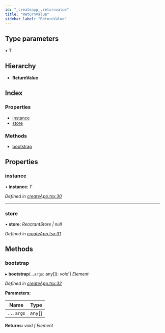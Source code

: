 ```yaml
---
id: "_createapp_.returnvalue"
title: "ReturnValue"
sidebar_label: "ReturnValue"
---
```


## Type parameters

▪ **T**

## Hierarchy

* **ReturnValue**

## Index

### Properties

* [instance](_createapp_.returnvalue.md#instance)
* [store](_createapp_.returnvalue.md#store)

### Methods

* [bootstrap](_createapp_.returnvalue.md#bootstrap)

## Properties

###  instance

• **instance**: *T*

*Defined in [createApp.tsx:30](https://github.com/unadlib/reactant/blob/25feacb/packages/reactant/src/createApp.tsx#L30)*

___

###  store

• **store**: *ReactantStore | null*

*Defined in [createApp.tsx:31](https://github.com/unadlib/reactant/blob/25feacb/packages/reactant/src/createApp.tsx#L31)*

## Methods

###  bootstrap

▸ **bootstrap**(...`args`: any[]): *void | Element*

*Defined in [createApp.tsx:32](https://github.com/unadlib/reactant/blob/25feacb/packages/reactant/src/createApp.tsx#L32)*

**Parameters:**

Name | Type |
------ | ------ |
`...args` | any[] |

**Returns:** *void | Element*
